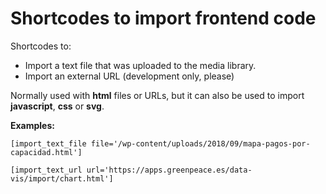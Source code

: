 # Shortcodes to import frontend code

Shortcodes to:

* Import a text file that was uploaded to the media library.
* Import an external URL (development only, please)

Normally used with **html** files or URLs, but it can also be used to import **javascript**, **css** or **svg**.

**Examples:**

```
[import_text_file file='/wp-content/uploads/2018/09/mapa-pagos-por-capacidad.html']

[import_text_url url='https://apps.greenpeace.es/data-vis/import/chart.html']
```
